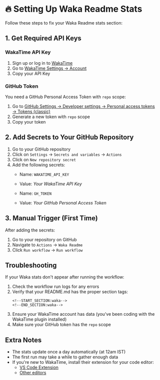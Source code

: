 # 🔥 Setting Up Waka Readme Stats

Follow these steps to fix your Waka Readme stats section:

## 1. Get Required API Keys

### WakaTime API Key
1. Sign up or log in to [WakaTime](https://wakatime.com/)
2. Go to [WakaTime Settings → Account](https://wakatime.com/settings/account)
3. Copy your API Key

### GitHub Token
You need a GitHub Personal Access Token with `repo` scope:
1. Go to [GitHub Settings → Developer settings → Personal access tokens → Tokens (classic)](https://github.com/settings/tokens)
2. Generate a new token with `repo` scope
3. Copy your token

## 2. Add Secrets to Your GitHub Repository

1. Go to your GitHub repository
2. Click on `Settings` → `Secrets and variables` → `Actions`
3. Click on `New repository secret`
4. Add the following secrets:
   - Name: `WAKATIME_API_KEY`
   - Value: *Your WakaTime API Key*
   
   - Name: `GH_TOKEN`
   - Value: *Your GitHub Personal Access Token*

## 3. Manual Trigger (First Time)

After adding the secrets:
1. Go to your repository on GitHub
2. Navigate to `Actions` → `Waka Readme`
3. Click `Run workflow` → `Run workflow`

## Troubleshooting

If your Waka stats don't appear after running the workflow:

1. Check the workflow run logs for any errors
2. Verify that your README.md has the proper section tags:
   ```
   <!--START_SECTION:waka-->
   <!--END_SECTION:waka-->
   ```
3. Ensure your WakaTime account has data (you've been coding with the WakaTime plugin installed)
4. Make sure your GitHub token has the `repo` scope

## Extra Notes

- The stats update once a day automatically (at 12am IST)
- The first run may take a while to gather enough data
- If you're new to WakaTime, install their extension for your code editor:
  - [VS Code Extension](https://marketplace.visualstudio.com/items?itemName=WakaTime.vscode-wakatime)
  - [Other editors](https://wakatime.com/plugins) 
